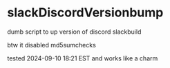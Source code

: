# slackDiscordVersionbump

dumb script to up version of discord slackbuild

btw it disabled md5sumchecks

tested 2024-09-10 18:21 EST and works like a charm
